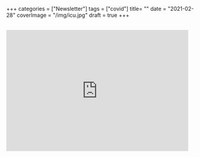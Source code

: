 +++
categories = ["Newsletter"]
tags = ["covid"]
title= ""
date = "2021-02-28"
coverImage = "/img/icu.jpg"
draft = true
+++


<!--more-->

<br>

<iframe title="New York Times Video - Embed Player" width="480" height="321" frameborder="0" scrolling="no" allowfullscreen="true" marginheight="0" marginwidth="0" id="nyt_video_player" src="https://www.nytimes.com/video/players/offsite/index.html?videoId=100000007578176"></iframe>
